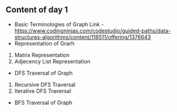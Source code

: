 ## Content of day 1
- Basic Terminologies of Graph Link - https://www.codingninjas.com/codestudio/guided-paths/data-structures-algorithms/content/118511/offering/1376643
- Representation of Grarh
1. Matrix Representation
2. Adjecency List Representation
- DFS Traversal of Graph
1. Recursive DFS Traversal
2. Iterative DFS Traversal
- BFS Traversal of Graph
